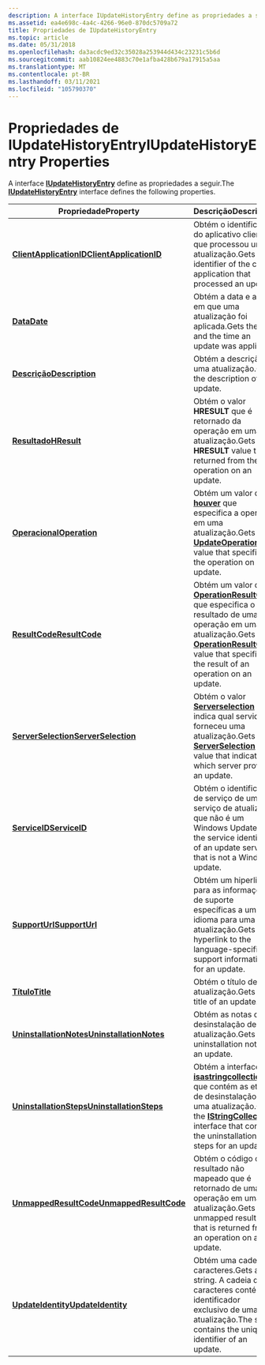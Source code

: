 ```yaml
---
description: A interface IUpdateHistoryEntry define as propriedades a seguir.
ms.assetid: ea4e698c-4a4c-4266-96e0-870dc5709a72
title: Propriedades de IUpdateHistoryEntry
ms.topic: article
ms.date: 05/31/2018
ms.openlocfilehash: da3acdc9ed32c35028a253944d434c23231c5b6d
ms.sourcegitcommit: aab10824ee4883c70e1afba428b679a17915a5aa
ms.translationtype: MT
ms.contentlocale: pt-BR
ms.lasthandoff: 03/11/2021
ms.locfileid: "105790370"
---
```

# <a name="iupdatehistoryentry-properties"></a><span data-ttu-id="7f189-103">Propriedades de IUpdateHistoryEntry</span><span class="sxs-lookup"><span data-stu-id="7f189-103">IUpdateHistoryEntry Properties</span></span>

<span data-ttu-id="7f189-104">A interface [**IUpdateHistoryEntry**](/windows/desktop/api/Wuapi/nn-wuapi-iupdatehistoryentry) define as propriedades a seguir.</span><span class="sxs-lookup"><span data-stu-id="7f189-104">The [**IUpdateHistoryEntry**](/windows/desktop/api/Wuapi/nn-wuapi-iupdatehistoryentry) interface defines the following properties.</span></span>



| <span data-ttu-id="7f189-105">Propriedade</span><span class="sxs-lookup"><span data-stu-id="7f189-105">Property</span></span>                                                               | <span data-ttu-id="7f189-106">Descrição</span><span class="sxs-lookup"><span data-stu-id="7f189-106">Description</span></span>                                                                                                              |
|------------------------------------------------------------------------|--------------------------------------------------------------------------------------------------------------------------|
| [<span data-ttu-id="7f189-107">**ClientApplicationID**</span><span class="sxs-lookup"><span data-stu-id="7f189-107">**ClientApplicationID**</span></span>](/windows/desktop/api/Wuapi/nf-wuapi-iupdatehistoryentry-get_clientapplicationid) | <span data-ttu-id="7f189-108">Obtém o identificador do aplicativo cliente que processou uma atualização.</span><span class="sxs-lookup"><span data-stu-id="7f189-108">Gets the identifier of the client application that processed an update.</span></span>                                                  |
| [<span data-ttu-id="7f189-109">**Data**</span><span class="sxs-lookup"><span data-stu-id="7f189-109">**Date**</span></span>](/windows/desktop/api/Wuapi/nf-wuapi-iupdatehistoryentry-get_date)                               | <span data-ttu-id="7f189-110">Obtém a data e a hora em que uma atualização foi aplicada.</span><span class="sxs-lookup"><span data-stu-id="7f189-110">Gets the date and the time an update was applied.</span></span>                                                                        |
| [<span data-ttu-id="7f189-111">**Descrição**</span><span class="sxs-lookup"><span data-stu-id="7f189-111">**Description**</span></span>](/windows/desktop/api/Wuapi/nf-wuapi-iupdatehistoryentry-get_description)                 | <span data-ttu-id="7f189-112">Obtém a descrição de uma atualização.</span><span class="sxs-lookup"><span data-stu-id="7f189-112">Gets the description of an update.</span></span>                                                                                       |
| [<span data-ttu-id="7f189-113">**Resultado**</span><span class="sxs-lookup"><span data-stu-id="7f189-113">**HResult**</span></span>](/windows/desktop/api/Wuapi/nf-wuapi-iupdatehistoryentry-get_hresult)                         | <span data-ttu-id="7f189-114">Obtém o valor **HRESULT** que é retornado da operação em uma atualização.</span><span class="sxs-lookup"><span data-stu-id="7f189-114">Gets the **HRESULT** value that is returned from the operation on an update.</span></span>                                             |
| [<span data-ttu-id="7f189-115">**Operacional**</span><span class="sxs-lookup"><span data-stu-id="7f189-115">**Operation**</span></span>](/windows/desktop/api/Wuapi/nf-wuapi-iupdatehistoryentry-get_operation)                     | <span data-ttu-id="7f189-116">Obtém um valor de [**houver**](/windows/win32/api/wuapi/ne-wuapi-updateoperation) que especifica a operação em uma atualização.</span><span class="sxs-lookup"><span data-stu-id="7f189-116">Gets an [**UpdateOperation**](/windows/win32/api/wuapi/ne-wuapi-updateoperation) value that specifies the operation on an update.</span></span>                      |
| [<span data-ttu-id="7f189-117">**ResultCode**</span><span class="sxs-lookup"><span data-stu-id="7f189-117">**ResultCode**</span></span>](/windows/desktop/api/Wuapi/nf-wuapi-iupdatehistoryentry-get_resultcode)                   | <span data-ttu-id="7f189-118">Obtém um valor de [**OperationResultCode**](/windows/win32/api/wuapi/ne-wuapi-operationresultcode) que especifica o resultado de uma operação em uma atualização.</span><span class="sxs-lookup"><span data-stu-id="7f189-118">Gets an [**OperationResultCode**](/windows/win32/api/wuapi/ne-wuapi-operationresultcode) value that specifies the result of an operation on an update.</span></span> |
| [<span data-ttu-id="7f189-119">**ServerSelection**</span><span class="sxs-lookup"><span data-stu-id="7f189-119">**ServerSelection**</span></span>](/windows/desktop/api/Wuapi/nf-wuapi-iupdatehistoryentry-get_serverselection)         | <span data-ttu-id="7f189-120">Obtém o valor [**Serverselection**](/openspecs/windows_protocols/ms-uamg/07e2bfa4-6795-4189-b007-cc50b476181a) que indica qual servidor forneceu uma atualização.</span><span class="sxs-lookup"><span data-stu-id="7f189-120">Gets the [**ServerSelection**](/openspecs/windows_protocols/ms-uamg/07e2bfa4-6795-4189-b007-cc50b476181a) value that indicates which server provided an update.</span></span>                |
| [<span data-ttu-id="7f189-121">**ServiceID**</span><span class="sxs-lookup"><span data-stu-id="7f189-121">**ServiceID**</span></span>](/windows/desktop/api/Wuapi/nf-wuapi-iupdatehistoryentry-get_serviceid)                     | <span data-ttu-id="7f189-122">Obtém o identificador de serviço de um serviço de atualização que não é um Windows Update.</span><span class="sxs-lookup"><span data-stu-id="7f189-122">Gets the service identifier of an update service that is not a Windows update.</span></span>                                           |
| [<span data-ttu-id="7f189-123">**SupportUrl**</span><span class="sxs-lookup"><span data-stu-id="7f189-123">**SupportUrl**</span></span>](/windows/desktop/api/Wuapi/nf-wuapi-iupdatehistoryentry-get_supporturl)                   | <span data-ttu-id="7f189-124">Obtém um hiperlink para as informações de suporte específicas a um idioma para uma atualização.</span><span class="sxs-lookup"><span data-stu-id="7f189-124">Gets a hyperlink to the language-specific support information for an update.</span></span>                                             |
| [<span data-ttu-id="7f189-125">**Título**</span><span class="sxs-lookup"><span data-stu-id="7f189-125">**Title**</span></span>](/windows/desktop/api/Wuapi/nf-wuapi-iupdatehistoryentry-get_title)                             | <span data-ttu-id="7f189-126">Obtém o título de uma atualização.</span><span class="sxs-lookup"><span data-stu-id="7f189-126">Gets the title of an update.</span></span>                                                                                             |
| [<span data-ttu-id="7f189-127">**UninstallationNotes**</span><span class="sxs-lookup"><span data-stu-id="7f189-127">**UninstallationNotes**</span></span>](/windows/win32/api/wuapi/nf-wuapi-iupdatehistoryentry-get_uninstallationnotes) | <span data-ttu-id="7f189-128">Obtém as notas de desinstalação de uma atualização.</span><span class="sxs-lookup"><span data-stu-id="7f189-128">Gets the uninstallation notes of an update.</span></span>                                                                              |
| [<span data-ttu-id="7f189-129">**UninstallationSteps**</span><span class="sxs-lookup"><span data-stu-id="7f189-129">**UninstallationSteps**</span></span>](/windows/desktop/api/Wuapi/nf-wuapi-iupdatehistoryentry-get_uninstallationsteps) | <span data-ttu-id="7f189-130">Obtém a interface [**isastringcollection**](/windows/desktop/api/Wuapi/nn-wuapi-istringcollection) que contém as etapas de desinstalação para uma atualização.</span><span class="sxs-lookup"><span data-stu-id="7f189-130">Gets the [**IStringCollection**](/windows/desktop/api/Wuapi/nn-wuapi-istringcollection) interface that contains the uninstallation steps for an update.</span></span>  |
| [<span data-ttu-id="7f189-131">**UnmappedResultCode**</span><span class="sxs-lookup"><span data-stu-id="7f189-131">**UnmappedResultCode**</span></span>](/windows/desktop/api/Wuapi/nf-wuapi-iupdatehistoryentry-get_unmappedresultcode)   | <span data-ttu-id="7f189-132">Obtém o código de resultado não mapeado que é retornado de uma operação em uma atualização.</span><span class="sxs-lookup"><span data-stu-id="7f189-132">Gets the unmapped result code that is returned from an operation on an update.</span></span>                                           |
| [<span data-ttu-id="7f189-133">**UpdateIdentity**</span><span class="sxs-lookup"><span data-stu-id="7f189-133">**UpdateIdentity**</span></span>](/windows/desktop/api/Wuapi/nf-wuapi-iupdatehistoryentry-get_updateidentity)           | <span data-ttu-id="7f189-134">Obtém uma cadeia de caracteres.</span><span class="sxs-lookup"><span data-stu-id="7f189-134">Gets a string.</span></span> <span data-ttu-id="7f189-135">A cadeia de caracteres contém o identificador exclusivo de uma atualização.</span><span class="sxs-lookup"><span data-stu-id="7f189-135">The string contains the unique identifier of an update.</span></span>                                                   |



 

 

 
